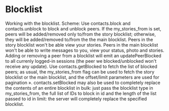 # Blocklist
Working with the blocklist.
Scheme:
Use contacts.block and contacts.unblock to block and unblock peers.
If the my_stories_from is set, peers will be added/removed only to/from the story blocklist; otherwise, they will be added/removed to/from the the main blocklist.
Peers in the story blocklist won't be able view your stories.
Peers in the main blocklist won't be able to write messages to you, view your status, photo and stories.
Adding or removing a peer from a blocklist will emit an updatePeerBlocked to all currenly logged-in sessions (the peer we blocked/unblocked won't receive any update).
Use contacts.getBlocked to fetch the list of blocked peers; as usual, the my_stories_from flag can be used to fetch the story blocklist or the main blocklist, and the offset/limit parameters are used for pagination ».
contacts.setBlocked may also be used to completely replace the contents of an entire blocklist in bulk: just pass the blocklist type in my_stories_from, the full list of IDs to block in id and the length of the list passed to id in limit: the server will completely replace the specified blocklist.
